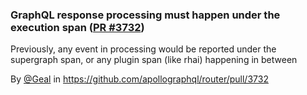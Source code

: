 ### GraphQL response processing must happen under the execution span ([PR #3732](https://github.com/apollographql/router/pull/3732))

Previously, any event in processing would be reported under the supergraph span, or any plugin span (like rhai) happening in between

By [@Geal](https://github.com/Geal) in https://github.com/apollographql/router/pull/3732